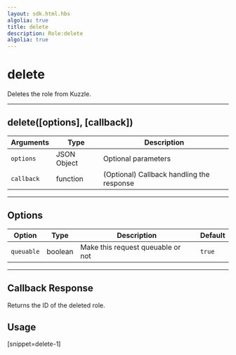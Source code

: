 ```yaml
---
layout: sdk.html.hbs
algolia: true
title: delete
description: Role:delete
algolia: true
---
```

  

# delete
Deletes the role from Kuzzle.

---

## delete([options], [callback])

| Arguments | Type | Description |
|---------------|---------|----------------------------------------|
| ``options`` | JSON Object | Optional parameters |
| ``callback`` | function | (Optional) Callback handling the response |

---

## Options

| Option | Type | Description | Default |
|---------------|---------|----------------------------------------|---------|
| ``queuable`` | boolean | Make this request queuable or not  | ``true`` |

---

## Callback Response

Returns the ID of the deleted role.

## Usage

[snippet=delete-1]
